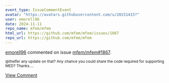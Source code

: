 ```yaml
---
event_type: IssueCommentEvent
avatar: "https://avatars.githubusercontent.com/u/20151415?"
user: emorell96
date: 2024-11-11
repo_name: mfem/mfem
html_url: https://github.com/mfem/mfem/issues/1867
repo_url: https://github.com/mfem/mfem
---
```


<a href='https://github.com/emorell96' target='_blank'>emorell96</a> commented on issue <a href='https://github.com/mfem/mfem/issues/1867' target='_blank'>mfem/mfem#1867</a>.

<small>@thelfer any update on that? Any chance you could share the code required for supporting MED? Thanks....</small>

<a href='https://github.com/mfem/mfem/issues/1867' target='_blank'>View Comment</a>